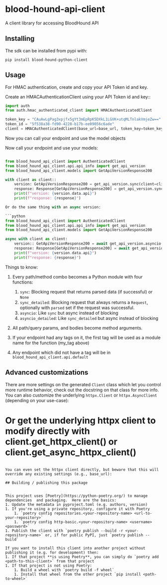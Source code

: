 # blood-hound-api-client
A client library for accessing BloodHound API

## Installing
The sdk can be installed from pypi with:

```
pip install blood-hound-python-client
```

## Usage
For HMAC authentication, create and copy your API Token id and key.

Create an HMACAuthenticationClient using your API Token id and key::

```python
import auth
from auth.hmac_authenticated_client import HMACAuthenticatedClient

token_key = "CAuAwLgPag3xpjfx5gYt3mEpRpK5DXkL1LGVK+utqMLTnlakVmjeZw=="
token_id = "5f538a38-fd90-4228-b17b-ee09056c6ade"
client = HMACAuthenticatedClient(base_url=base_url, token_key=token_key, token_id=token_id)

```

Now you can call your endpoint and use the model objects

Now call your endpoint and use your models:

```python

from blood_hound_api_client import AuthenticatedClient
from blood_hound_api_client.api.api_info import get_api_version
from blood_hound_api_client.models import GetApiVersionResponse200

with client as client::
    version: GetApiVersionResponse200 = get_api_version.sync(client=client)
    response: Response[GetApiVersionResponse200] = get_api_version.sync_detailed(client=client)
    print(f"version: {version.data.api}")
    print(f"response: {response}")

Or do the same thing with an async version:

```python
from blood_hound_api_client import AuthenticatedClient
from blood_hound_api_client.api.api_info import get_api_version
from blood_hound_api_client.models import GetApiVersionResponse200

async with client as client:
    version:: GetApiVersionResponse200 = await get_api_version.asyncio(client=client)
    response: Response[GetApiVersionResponse200] = await get_api_version.asyncio_detailed(client=client)
    print(f"version: {version.data.api}")
    print(f"response: {response}")

```

Things to know:
1. Every path/method combo becomes a Python module with four functions:
    1. `sync`: Blocking request that returns parsed data (if successful) or `None`
    1. `sync_detailed`: Blocking request that always returns a `Request`, optionally with `parsed` set if the request was successful.
    1. `asyncio`: Like `sync` but async instead of blocking
    1. `asyncio_detailed`: Like `sync_detailed` but async instead of blocking

1. All path/query params, and bodies become method arguments.
1. If your endpoint had any tags on it, the first tag will be used as a module name for the function (my_tag above)
1. Any endpoint which did not have a tag will be in `blood_hound_api_client.api.default`

## Advanced customizations

There are more settings on the generated `Client` class which let you control more runtime behavior, check out the docstring on that class for more info. You can also customize the underlying `httpx.Client` or `httpx.AsyncClient` (depending on your use-case):


# Or get the underlying httpx client to modify directly with client.get_httpx_client() or client.get_async_httpx_client()
```

You can even set the httpx client directly, but beware that this will override any existing settings (e.g., base_url):

## Building / publishing this package


This project uses [Poetry](https://python-poetry.org/) to manage dependencies  and packaging.  Here are the basics:
1. Update the metadata in pyproject.toml (e.g. authors, version)
1. If you're using a private repository, configure it with Poetry
    1. `poetry config repositories.<your-repository-name> <url-to-your-repository>`
    1. `poetry config http-basic.<your-repository-name> <username> <password>`
1. Publish the client with `poetry publish --build -r <your-repository-name>` or, if for public PyPI, just `poetry publish --build`

If you want to install this client into another project without publishing it (e.g. for development) then:
1. If that project **is using Poetry**, you can simply do `poetry add <path-to-this-client>` from that project
1. If that project is not using Poetry:
    1. Build a wheel with `poetry build -f wheel`
    1. Install that wheel from the other project `pip install <path-to-wheel>`
